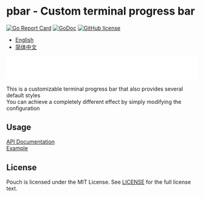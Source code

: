 # pbar - Custom terminal progress bar

[![Go Report Card](https://goreportcard.com/badge/github.com/wzshiming/pbar)](https://goreportcard.com/report/github.com/wzshiming/pbar)
[![GoDoc](https://godoc.org/github.com/wzshiming/pbar?status.svg)](https://godoc.org/github.com/wzshiming/pbar)
[![GitHub license](https://img.shields.io/github/license/wzshiming/pbar.svg)](https://github.com/wzshiming/pbar/blob/master/LICENSE)

- [English](https://github.com/wzshiming/pbar/blob/master/README.md)
- [简体中文](https://github.com/wzshiming/pbar/blob/master/README_cn.md)

![demo](https://github.com/wzshiming/pbar/blob/master/demo/demo.gif?raw=ture)

This is a customizable terminal progress bar that also provides several default styles  
You can achieve a completely different effect by simply modifying the configuration  

## Usage

[API Documentation](https://godoc.org/github.com/wzshiming/pbar)  
[Example](https://github.com/wzshiming/pbar/blob/master/test/main.go)  

## License

Pouch is licensed under the MIT License. See [LICENSE](https://github.com/wzshiming/pbar/blob/master/LICENSE) for the full license text.
